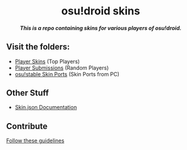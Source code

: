 <h1 align="center">osu!droid skins</h1>
<h5 align="center">This is a repo containing skins for various players of osu!droid.</h5>

## Visit the folders:
- <a href=./player-skins/readme.md>Player Skins</a> (Top Players)
- <a href=./player-submissions/readme.md>Player Submissions</a> (Random Players)
- <a href=./Ports/readme.md>osu!stable Skin Ports</a> (Skin Ports from PC)

## Other Stuff
- <a href=./skin-json-documentation.md>Skin.json Documentation</a>

## Contribute
<a href=./skin-request-sample.md>Follow these guidelines</a>
